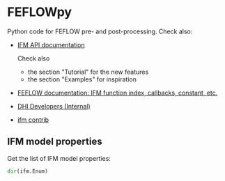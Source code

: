 # FEFLOWpy
Python code for FEFLOW pre- and post-processing. Check also:

- [IFM API documentation](https://dhi.github.io/ifm/)

    Check also 
    - the section "Tutorial" for the new features
    - the section "Examples" for inspiration
- [FEFLOW documentation: IFM function index, callbacks, constant, etc.](http://www.feflow.info/html/help74/feflow/13_Programming/IFM/API/appendix_b_index.html)
- [DHI Developers (Internal) ](https://dhi-developer-documentation.azurewebsites.net/engine_libraries/feflow/feflow_and_python/)
- [ifm contrib](https://github.com/DHI/ifm_contrib)

## IFM model properties

Get the list of IFM model properties:

```py
dir(ifm.Enum)
```
